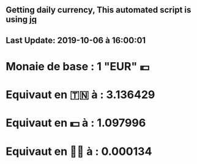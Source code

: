 ## Getting daily currency, This automated script is using [jq](https://stedolan.github.io/jq/)
## Last Update:  2019-10-06 à 16:00:01
 # Monaie de base : 1 "EUR" 💶 
 # Equivaut en 🇹🇳 à :  3.136429 
 # Equivaut en 💵 à : 1.097996
 # Equivaut en 🐱‍💻 à :  0.000134
